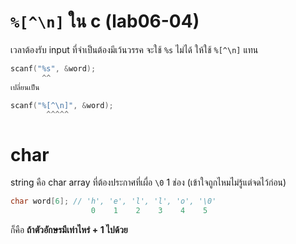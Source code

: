 # `%[^\n]` ใน c (lab06-04)
เวลาต้องรับ input ที่จำเป็นต้องมีเว้นวรรค จะใช้ `%s` ไม่ได้ ให้ใช้ `%[^\n]` แทน
```c
scanf("%s", &word);
       ^^
เปลี่ยนเป็น

scanf("%[^\n]", &word);
        ^^^^^
```

# char
string คือ char array ที่ต้องประกาศที่เผื่อ `\0` 1 ช่อง (เข้าใจถูกไหมไม่รู้แต่จดไว้ก่อน)

```c
char word[6]; // 'h', 'e', 'l', 'l', 'o', '\0'
                  0    1    2    3    4    5
```

ก็คือ **ถ้าตัวอักษรมีเท่าไหร่ + 1 ไปด้วย**
